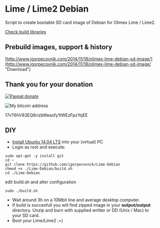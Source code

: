 Lime / Lime2 Debian
================

Script to create bootable SD card image of Debian for Olimex Lime / Lime2.

[Check build libraries](https://github.com/igorpecovnik/lib)

Prebuild images, support & history
------------------
[http://www.igorpecovnik.com/2014/11/18/olimex-lime-debian-sd-image/](http://www.igorpecovnik.com/2014/11/18/olimex-lime-debian-sd-image/ "Download")

Thank you for your donation
------------------

[![Paypal donate](https://www.paypalobjects.com/en_US/i/btn/btn_donate_SM.gif)](https://www.paypal.com/cgi-bin/webscr?cmd=_s-xclick&hosted_button_id=CUYH2KR36YB7W)

![My bitcoin address](http://www.igorpecovnik.com/wp-content/uploads/2014/10/bitcoinigor.png)

17vT6hV83EQ6rizbWeasfy1tWEzFpzYqEE

DIY
------------------
- [Install Ubuntu 14.04 LTS](http://releases.ubuntu.com/14.04/) into your (virtual) PC
- Login as root and execute:
```shell
sudo apt-get -y install git
cd ~
git clone https://github.com/igorpecovnik/Lime-Debian
chmod +x ./Lime-Debian/build.sh
cd ./Lime-Debian
```
edit build.sh and alter configuration

```shell
sudo ./build.sh
```
- Wait around 3h on a 10Mbit line and average desktop computer.
- If build is succesfull you will find zipped image in your **output/output** directory. Unzip and burn with supplied writter or DD (Unix / Mac) to your SD card.
- Boot your Lime/Lime2 :=)
